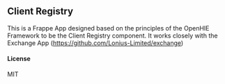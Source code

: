 ## Client Registry

This is a Frappe App designed based on the principles of the OpenHIE Framework to be the Client Registry component. It works closely with the Exchange App (https://github.com/Lonius-Limited/exchange)

#### License

MIT
